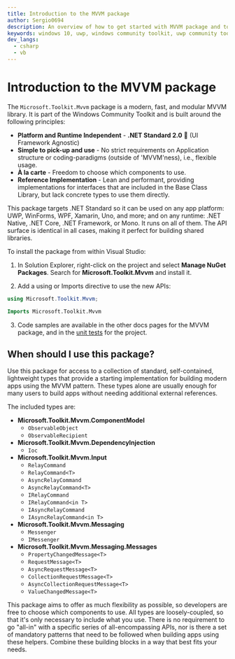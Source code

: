 ```yaml
---
title: Introduction to the MVVM package
author: Sergio0694
description: An overview of how to get started with MVVM package and to the APIs it contains
keywords: windows 10, uwp, windows community toolkit, uwp community toolkit, uwp toolkit, get started, visual studio, MVVM, net core, net standard
dev_langs:
  - csharp
  - vb 
---
```


# Introduction to the MVVM package

The `Microsoft.Toolkit.Mvvm` package is a modern, fast, and modular MVVM library. It is part of the Windows Community Toolkit and is built around the following principles:

- **Platform and Runtime Independent** - **.NET Standard 2.0** 🚀 (UI Framework Agnostic)
- **Simple to pick-up and use** - No strict requirements on Application structure or coding-paradigms (outside of 'MVVM'ness), i.e., flexible usage.
- **À la carte** - Freedom to choose which components to use.
- **Reference Implementation** - Lean and performant, providing implementations for interfaces that are included in the Base Class Library, but lack concrete types to use them directly.

This package targets .NET Standard so it can be used on any app platform: UWP, WinForms, WPF, Xamarin, Uno, and more; and on any runtime: .NET Native, .NET Core, .NET Framework, or Mono. It runs on all of them. The API surface is identical in all cases, making it perfect for building shared libraries.

To install the package from within Visual Studio:

1. In Solution Explorer, right-click on the project and select **Manage NuGet Packages**. Search for **Microsoft.Toolkit.Mvvm** and install it.

2. Add a using or Imports directive to use the new APIs:

```csharp
using Microsoft.Toolkit.Mvvm;
```

```vb
Imports Microsoft.Toolkit.Mvvm
```

3. Code samples are available in the other docs pages for the MVVM package, and in the [unit tests](https://github.com/windows-toolkit/WindowsCommunityToolkit/tree/master/UnitTests/UnitTests.Shared/Mvvm) for the project.

## When should I use this package?

Use this package for access to a collection of standard, self-contained, lightweight types that provide a starting implementation for building modern apps using the MVVM pattern. These types alone are usually enough for many users to build apps without needing additional external references.

The included types are:

- **Microsoft.Toolkit.Mvvm.ComponentModel**
  - `ObservableObject`
  - `ObservableRecipient`
- **Microsoft.Toolkit.Mvvm.DependencyInjection**
  - `Ioc`
- **Microsoft.Toolkit.Mvvm.Input**
  - `RelayCommand`
  - `RelayCommand<T>`
  - `AsyncRelayCommand`
  - `AsyncRelayCommand<T>`
  - `IRelayCommand`
  - `IRelayCommand<in T>`
  - `IAsyncRelayCommand`
  - `IAsyncRelayCommand<in T>`
- **Microsoft.Toolkit.Mvvm.Messaging**
  - `Messenger`
  - `IMessenger`
- **Microsoft.Toolkit.Mvvm.Messaging.Messages**
  - `PropertyChangedMessage<T>`
  - `RequestMessage<T>`
  - `AsyncRequestMessage<T>`
  - `CollectionRequestMessage<T>`
  - `AsyncCollectionRequestMessage<T>`
  - `ValueChangedMessage<T>`

This package aims to offer as much flexibility as possible, so developers are free to choose which components to use.  All types are loosely-coupled, so that it's only necessary to include what you use. There is no requirement to go "all-in" with a specific series of all-encompassing APIs, nor is there a set of mandatory patterns that need to be followed when building apps using these helpers. Combine these building blocks in a way that best fits your needs.
